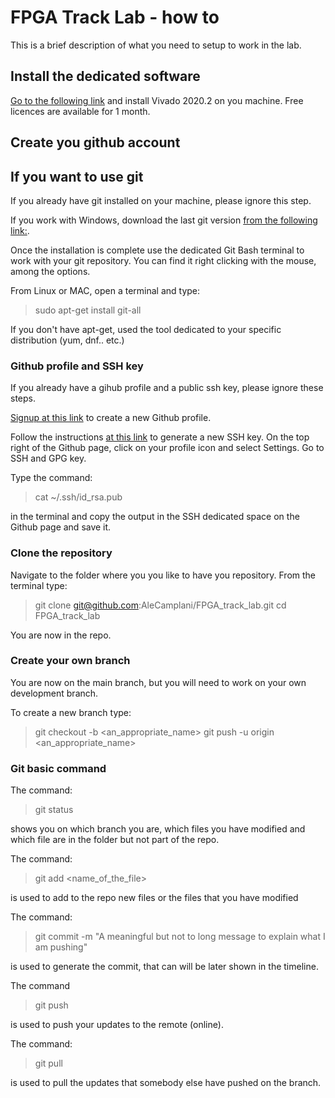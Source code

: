 # FPGA Track Lab - how to

This is a brief description of what you need to setup to work in the lab.

## Install the dedicated software

[Go to the following link](https://www.xilinx.com/support/download/index.html/content/xilinx/en/downloadNav/vivado-design-tools/2020-2.html) and install Vivado 2020.2 on you machine.
Free licences are available for 1 month.

## Create you github account

## If you want to use git

If you already have git installed on your machine, please ignore this step.

If you work with Windows, download the last git version [from the following link:](https://git-scm.com/downloads).

Once the installation is complete use the dedicated Git Bash terminal to work with your git repository.
You can find it right clicking with the mouse, among the options.

From Linux or MAC, open a terminal and type: 
  > sudo apt-get install git-all

If you don't have apt-get, used the tool dedicated to your specific distribution (yum, dnf.. etc.)

### Github profile and SSH key
If you already have a gihub profile and a public ssh key, please ignore these steps.

[Signup at this link](https://github.com/) to create a new Github profile.

Follow the instructions [at this link](https://docs.github.com/en/github/authenticating-to-github/connecting-to-github-with-ssh/generating-a-new-ssh-key-and-adding-it-to-the-ssh-agent?utm_source=Blog#generating-a-new-ssh-key)
to generate a new SSH key.
On the top right of the Github page, click on your profile icon and select Settings. Go to SSH and GPG key.

Type the command:
  > cat ~/.ssh/id_rsa.pub

in the terminal and copy the output in the SSH dedicated space on the Github page and save it.

### Clone the repository
Navigate to the folder where you you like to have you repository.
From the terminal type:
  > git clone git@github.com:AleCamplani/FPGA_track_lab.git
  > cd FPGA_track_lab

You are now in the repo.

### Create your own branch
You are now on the main branch, but you will need to work on your own development branch.

To create a new branch type:
  > git checkout -b <an_appropriate_name>
  > git push -u origin <an_appropriate_name>

### Git basic command
The command:
  > git status

shows you on which branch you are, which files you have modified and which file are in the folder but not part of the repo.

The command:
  > git add <name_of_the_file>

is used to add to the repo new files or the files that you have modified

The command:
  > git commit -m "A meaningful but not to long message to explain what I am pushing"

is used to generate the commit, that can will be later shown in the timeline.

The command
  > git push

is used to push your updates to the remote (online).

The command:
> git pull 

is used to pull the updates that somebody else have pushed on the branch.

